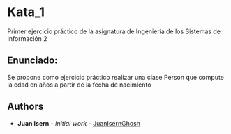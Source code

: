 # Kata_1

Primer ejercicio práctico de la asignatura de Ingeniería de los Sistemas de Información 2

## Enunciado:
Se propone como ejercicio práctico realizar una clase Person que compute la edad en años a partir de la fecha de nacimiento

## Authors
* **Juan Isern** - *Initial work* - [JuanIsernGhosn](https://github.com/JuanIsernGhosn/)


